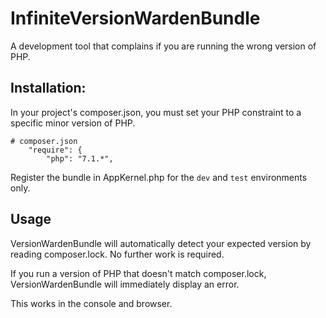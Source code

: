 # InfiniteVersionWardenBundle

A development tool that complains if you are running the wrong version of PHP.

## Installation:

In your project's composer.json, you must set your PHP constraint to a specific minor version of PHP.

```
# composer.json
    "require": {
        "php": "7.1.*",
```

Register the bundle in AppKernel.php for the `dev` and `test` environments only.

## Usage

VersionWardenBundle will automatically detect your expected version by reading composer.lock. No further work is required.

If you run a version of PHP that doesn't match composer.lock, VersionWardenBundle will immediately display an error.

This works in the console and browser.
